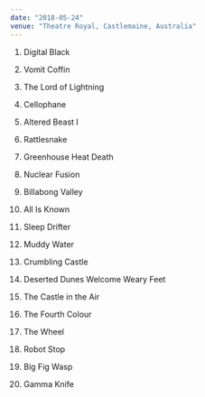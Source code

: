 ```yaml
---
date: "2018-05-24"
venue: "Theatre Royal, Castlemaine, Australia"
---
```


 1. Digital Black

 2. Vomit Coffin

 3. The Lord of Lightning

 4. Cellophane

 5. Altered Beast I

 6. Rattlesnake

 7. Greenhouse Heat Death

 8. Nuclear Fusion

 9. Billabong Valley

10. All Is Known

11. Sleep Drifter

12. Muddy Water

13. Crumbling Castle

14. Deserted Dunes Welcome Weary Feet

15. The Castle in the Air

16. The Fourth Colour

17. The Wheel

18. Robot Stop

19. Big Fig Wasp

20. Gamma Knife


